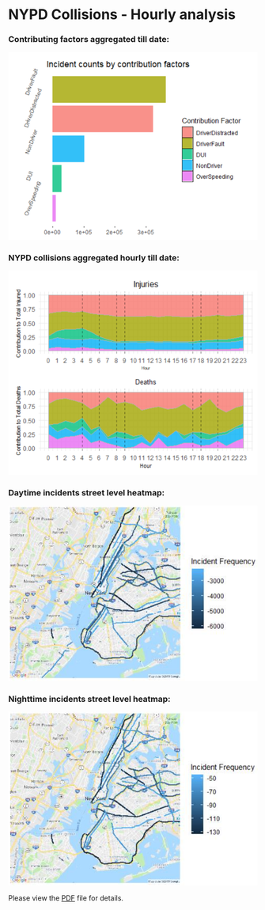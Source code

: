 # NYPD Collisions - Hourly analysis

### Contributing factors aggregated till date:

![](frequency_histogram.png) 

### NYPD collisions aggregated hourly till date:

![](nypd_hourly.png) 
 

### Daytime incidents street level heatmap:

![](Daytime.png) 

### Nighttime incidents street level heatmap:

![](Nightime.png) 

Please view the [PDF](https://github.com/Sharma-Tu/Visualizing-road-accidents-in-NYC/blob/master/NYPD_collisions.pdf) file for details.
